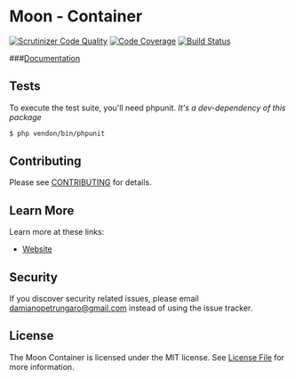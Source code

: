 # Moon - Container

[![Scrutinizer Code Quality](https://scrutinizer-ci.com/g/moon-php/container/badges/quality-score.png?b=master)](https://scrutinizer-ci.com/g/moon-php/container/?branch=master)
[![Code Coverage](https://scrutinizer-ci.com/g/moon-php/container/badges/coverage.png?b=master)](https://scrutinizer-ci.com/g/moon-php/container/?branch=master)
[![Build Status](https://scrutinizer-ci.com/g/moon-php/container/badges/build.png?b=master)](https://scrutinizer-ci.com/g/moon-php/container/build-status/master)

###[Documentation](http://moon-php.com/docs/container/)

## Tests

To execute the test suite, you'll need phpunit.
_It's a dev-dependency of this package_

```bash
$ php vendon/bin/phpunit
```

## Contributing

Please see [CONTRIBUTING](CONTRIBUTING.md) for details.

## Learn More

Learn more at these links:

- [Website](http://moon-php.com)

## Security

If you discover security related issues, please email damianopetrungaro@gmail.com instead of using the issue tracker.

## License

The Moon Container is licensed under the MIT license. See [License File](LICENSE.md) for more information.